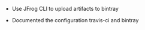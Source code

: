 - Use JFrog CLI to upload artifacts to bintray

- Documented the configuration travis-ci and bintray